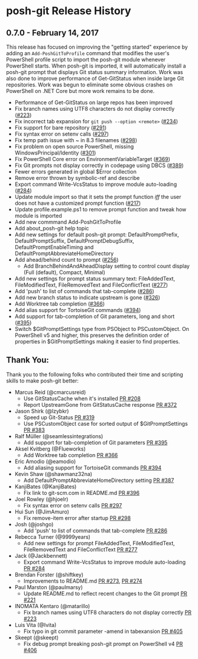 # posh-git Release History

## 0.7.0 - February 14, 2017
This release has focused on improving the "getting started" experience by adding an `Add-PoshGitToProfile` command that
modifies the user's PowerShell profile script to import the posh-git module whenever PowerShell starts.
When posh-git is imported, it will automatically install a posh-git prompt that displays Git status summary information.
Work was also done to improve performance of Get-GitStatus when inside large Git repositories.
Work was begun to eliminate some obvious crashes on PowerShell on .NET Core but more work remains to be done.

- Performance of Get-GitStatus on large repos has been improved
- Fix branch names using UTF8 characters do not display correctly ([#223](https://github.com/dahlbyk/posh-git/pull/223))
- Fix incorrect tab expansion for `git push --option <remote>` ([#234](https://github.com/dahlbyk/posh-git/issues/234))
- Fix support for bare repository ([#291](https://github.com/dahlbyk/posh-git/issues/291))
- Fix syntax error on setenv calls ([#297](https://github.com/dahlbyk/posh-git/pull/297))
- Fix temp path issue with ~ in 8.3 filenames ([#298](https://github.com/dahlbyk/posh-git/issues/298))
- Fix problem on open source PowerShell, missing WindowsPrincipal/Identity ([#301](https://github.com/dahlbyk/posh-git/issues/301))
- Fix PowerShell Core error on EnvironmentVariableTarget ([#369](https://github.com/dahlbyk/posh-git/issues/369))
- Fix Git prompts not display correctly in codepage using DBCS ([#389](https://github.com/dahlbyk/posh-git/issues/389))
- Fewer errors generated in global $Error collection
- Remove error thrown by symbolic-ref and describe
- Export command Write-VcsStatus to improve module auto-loading ([#284](https://github.com/dahlbyk/posh-git/pull/284))
- Update module import so that it sets the prompt function *iff* the user does not have a customized prompt function ([#217](https://github.com/dahlbyk/posh-git/issues/217))
- Update profile.example.ps1 to remove prompt function and tweak how module is imported
- Add new commmand Add-PoshGitToProfile
- Add about_posh-git help topic
- Add new settings for default posh-git prompt: DefaultPromptPrefix, DefaultPromptSuffix, DefaultPromptDebugSuffix, DefaultPromptEnableTiming and DefaultPromptAbbreviateHomeDirectory
- Add ahead/behind count to prompt ([#256](https://github.com/dahlbyk/posh-git/pull/256))
  * Add BranchBehindAndAheadDisplay setting to control count display (Full (default), Compact, Minimal)
- Add new settings for prompt status summary text: FileAddedText, FileModifiedText, FileRemovedText and FileConflictText ([#277](https://github.com/dahlbyk/posh-git/pull/277/files))
- Add 'push' to list of commands that tab-complete ([#286](https://github.com/dahlbyk/posh-git/pull/286))
- Add new branch status to indicate upstream is gone ([#326](https://github.com/dahlbyk/posh-git/pull/326))
- Add Worktree tab completion ([#366](https://github.com/dahlbyk/posh-git/pull/366))
- Add alias support for TortoiseGit commands ([#394](https://github.com/dahlbyk/posh-git/pull/394/files))
- Add support for tab-completion of Git parameters, long and short ([#395](https://github.com/dahlbyk/posh-git/pull/395))
- Switch $GitPromptSettings type from PSObject to PSCustomObject. On PowerShell v5 and higher, this preserves the definition order of properties in $GitPromptSettings making it easier to find properties.

## Thank You:
Thank you to the following folks who contributed their time and scripting skills to make posh-git better:

- Marcus Reid (@cmarcusreid)
  * Use GitStatusCache when it's installed [PR #208](https://github.com/dahlbyk/posh-git/pull/208)
  * Report UpstreamGone from GitStatusCache response [PR #372](https://github.com/dahlbyk/posh-git/pull/372)
- Jason Shirk (@lzybkr)
  * Speed up Git-Status [PR #319](https://github.com/dahlbyk/posh-git/pull/319)
  * Use PSCustomObject case for sorted output of $GitPromptSettings [PR #383](https://github.com/dahlbyk/posh-git/pull/382)
- Ralf Müller (@seamlessintegrations)
  * Add support for tab-completion of Git parameters [PR #395](https://github.com/dahlbyk/posh-git/pull/395)
- Aksel Kvitberg (@Flueworks)
  * Add Worktree tab completion [PR #366](https://github.com/dahlbyk/posh-git/pull/366)
- Eric Amodio (@eamodio)
  * Add aliasing support for TortoiseGit commands [PR #394](https://github.com/dahlbyk/posh-git/pull/394)
- Kevin Shaw (@shawmanz32na)
  * Add DefaultPromptAbbreviateHomeDirectory setting [PR #387](https://github.com/dahlbyk/posh-git/pull/387)
- KanjiBates (@KanjiBates)
  * Fix link to git-scm.com in README.md [PR #396](https://github.com/dahlbyk/posh-git/pull/396)
- Joel Rowley (@hjoelr)
  * Fix syntax error on setenv calls [PR #297](https://github.com/dahlbyk/posh-git/pull/297)
- Hui Sun (@JimAmuro)
  * Fix remove-item error after startup [PR #298](https://github.com/dahlbyk/posh-git/issues/298)
- Josh (@joshgo)
  * Add 'push' to list of commands that tab-complete [PR #286](https://github.com/dahlbyk/posh-git/pull/286)
- Rebecca Turner (@9999years)
  * Add new settings for prompt FileAddedText, FileModifiedText, FileRemovedText and FileConflictText [PR #277](https://github.com/dahlbyk/posh-git/pull/277/files)
- Jack (@Jackbennett)
  * Export command Write-VcsStatus to improve module auto-loading [PR #284](https://github.com/dahlbyk/posh-git/pull/284)
- Brendan Forster (@shiftkey)
  * Improvements to README.md [PR #273](https://github.com/dahlbyk/posh-git/pull/273), [PR #274](https://github.com/dahlbyk/posh-git/pull/274)
- Paul Marston (@paulmarsy)
  * Update README.md to reflect recent changes to the Git prompt [PR #221](https://github.com/dahlbyk/posh-git/pull/221)
- INOMATA Kentaro (@matarillo)
  * Fix branch names using UTF8 characters do not display correctly [PR #223](https://github.com/dahlbyk/posh-git/pull/223)
- Luis Vita (@Ivita)
  * Fix typo in git commit parameter -amend in tabexansion [PR #405](https://github.com/dahlbyk/posh-git/pull/405)
- Skeept (@skeept)
  * Fix debug prompt breaking posh-git prompt on PowerShell v4 [PR #406](https://github.com/dahlbyk/posh-git/pull/406)
